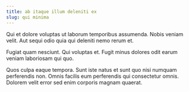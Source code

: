 ```yaml
---
title: ab itaque illum deleniti ex
slug: qui minima
---
```


Qui et dolore voluptas ut laborum temporibus assumenda. Nobis veniam velit. Aut sequi odio quia qui deleniti nemo rerum et.

Fugiat quam nesciunt. Qui voluptas et. Fugit minus dolores odit earum veniam laboriosam qui quo.

Quos culpa eaque tempora. Sunt iste natus et sunt quo nisi numquam perferendis non. Omnis facilis eum perferendis qui consectetur omnis. Dolorem velit error sed enim corporis magnam quaerat.
